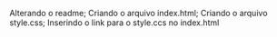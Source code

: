 Alterando o readme;
Criando o arquivo index.html;
Criando o arquivo style.css;
Inserindo o link para o style.ccs no index.html

